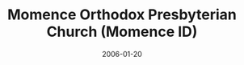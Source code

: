 ---
date: &id001 2006-01-20
end_date: null
location:
  address: 4132 N. State Route 1-17
  city: Momence
  state: ID
minister:
- end: null
  name: Brent Evans
  start: 2008-01-01
  type: Pastor
ministers:
- Brent Evans
name: Momence Orthodox Presbyterian Church
names:
- end: null
  name: Momence Orthodox Presbyterian Church
  start: 2006-01-20
origination_date: *id001
raw_data: "ID  Momence\nMomence Orthodox Presbyterian Church  (January 20, 2006\u2013\
  \ )\n(formerly Christian Reformed)\n4132 N. State Route 1\u201317\nPastor: Brent\
  \ Evans, 2008\u2013"
received_from:
- Christian Reformed Church
states:
- ID
status:
  active: true
  end_date: null
  reason: null
  received_from: null
  withdrawal_to: null
title: Momence Orthodox Presbyterian Church (Momence ID)
year_established:
- 2006

---